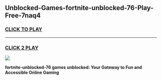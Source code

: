
## Unblocked-Games-fortnite-unblocked-76-Play-Free-7naq4
<h3>
<a href="https://premium76.site?title=fortnite-unblocked-76&ref=12A">CLICK TO PLAY</a></h3>
<hr>

<h3>
<a href="https://premium76.site?title=fortnite-unblocked-76&ref=12A">CLICK 2 PLAY</a>
  
</h3>

<a href="https://premium76.site?title=fortnite-unblocked-76&ref=12A"><img src="https://clearcache.store/games.png"></a>


**fortnite-unblocked-76 games unblocked: Your Gateway to Fun and Accessible Online Gaming**
